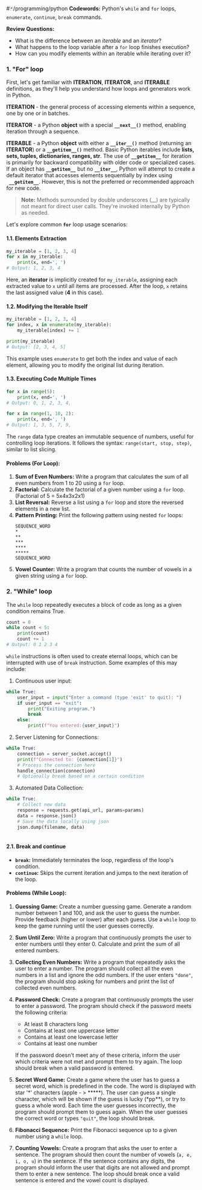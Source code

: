 #🃏/programming/python 
**Codewords:** Python's `while` and `for` loops, `enumerate`, `continue`, `break` commands.

**Review Questions:**
- What is the difference between an *iterable* and an *iterator*?
- What happens to the loop variable after a `for` loop finishes execution?
- How can you modify elements within an iterable while iterating over it?

### **1. "For" loop**

First, let's get familiar with **ITERATION**, **ITERATOR**, and **ITERABLE** definitions, as they'll help you understand how loops and generators work in Python. 

**ITERATION** - the general process of accessing elements within a sequence, one by one or in batches.

**ITERATOR** - a Python **object** with a special **`__next__()`** method, enabling iteration through a sequence.

**ITERABLE** - a Python **object** with either a **`__iter__()`** method (returning an **ITERATOR**) or a **`__getitem__()`** method. Basic Python iterables include **lists, sets, tuples, dictionaries, ranges, str**.  The use of **`__getitem__`** for iteration is primarily for backward compatibility with older code or specialized cases. If an object has **`__getitem__`** but no **`__iter__`**, Python will attempt to create a default iterator that accesses elements sequentially by index using **` __getitem__`**. However, this is not the preferred or recommended approach for new code.

> **Note:**  Methods surrounded by double underscores (\_\_) are typically not meant for direct user calls. They're invoked internally by Python as needed.

Let's explore common **`for`** loop usage scenarios:

#### 1.1. Elements Extraction

```python
my_iterable = [1, 2, 3, 4]
for x in my_iterable:
	print(x, end=', ')
# Output: 1, 2, 3, 4 
```

Here, an **iterator** is implicitly created for `my_iterable`, assigning each extracted value to `x` until all items are processed. After the loop, `x` retains the last assigned value (**4** in this case).

#### 1.2. Modifying the Iterable Itself

```python
my_iterable = [1, 2, 3, 4]
for index, x in enumerate(my_iterable):
	my_iterable[index] += 1

print(my_iterable)
# Output: [2, 3, 4, 5]
```

This example uses `enumerate` to get both the index and value of each element, allowing you to modify the original list during iteration.

#### 1.3. Executing Code Multiple Times
```python
for x in range(5):
	print(x, end=', ') 
# Output: 0, 1, 2, 3, 4, 

for x in range(1, 10, 2):
	print(x, end=', ') 
# Output: 1, 3, 5, 7, 9, 
```

The `range` data type creates an immutable sequence of numbers, useful for controlling loop iterations. It follows the syntax: `range(start, stop, step)`, similar to list slicing.

#### **Problems (For Loop):**

1. **Sum of Even Numbers:**  Write a program that calculates the sum of all even numbers from 1 to 20 using a `for` loop.
2. **Factorial:**  Calculate the factorial of a given number using a `for` loop. (Factorial of 5 = 5x4x3x2x1)
3. **List Reversal:** Reverse a list using a `for` loop and store the reversed elements in a new list.
4. **Pattern Printing:** Print the following pattern using nested `for` loops:
   ```
   SEQUENCE_WORD
   *
   **
   ***
   ****
   *****
   SEQUENCE_WORD
   ```
5. **Vowel Counter:** Write a program that counts the number of vowels in a given string using a `for` loop. 

### **2. "While" loop**

The `while` loop repeatedly executes a block of code as long as a given condition remains True.

```python
count = 0
while count < 5:
    print(count)
    count += 1
# Output: 0 1 2 3 4 
```

`while` instructions is often used to create eternal loops, which can be interrupted with use of `break` instruction. Some examples of this may include:
1. Continuous user input:
```python
while True: 
	user_input = input("Enter a command (type 'exit' to quit): ") 
	if user_input == "exit": 
		print("Exiting program.") 
		break
	else: 
		print(f"You entered:{user_input}")
```
2. Server Listening for Connections:
```python
while True: 
	connection = server_socket.accept() 
	print(f"Connected to: {connection[1]}") 
	# Process the connection here 
	handle_connection(connection) 
	# Optionally break based on a certain condition
```
3. Automated Data Collection:
```python
while True:
	# Collect new data
	response = requests.get(api_url, params=params) 
	data = response.json()
	# Save the data locally using json
	json.dump(filename, data)
	
```
#### 2.1.  Break and continue
* **`break`:** Immediately terminates the loop, regardless of the loop's condition.
* **`continue`:**  Skips the current iteration and jumps to the next iteration of the loop.

#### **Problems (While Loop):**

1. **Guessing Game:**  Create a number guessing game.  Generate a random number between 1 and 100, and ask the user to guess the number. Provide feedback (higher or lower) after each guess. Use a `while` loop to keep the game running until the user guesses correctly.
2. **Sum Until Zero:** Write a program that continuously prompts the user to enter numbers until they enter 0. Calculate and print the sum of all entered numbers.
3. **Collecting Even Numbers:** Write a program that repeatedly asks the user to enter a number. The program should collect all the even numbers in a list and ignore the odd numbers. If the user enters `"done"`, the program should stop asking for numbers and print the list of collected even numbers.
4. **Password Check:** Create a program that continuously prompts the user to enter a password. The program should check if the password meets the following criteria:
	- At least 8 characters long
	- Contains at least one uppercase letter
	- Contains at least one lowercase letter
	- Contains at least one number
	
	If the password doesn't meet any of these criteria, inform the user which criteria were not met and prompt them to try again. The loop should break when a valid password is entered.

5. **Secret Word Game:** Create a game where the user has to guess a secret word, which is predefined in the code. The word is displayed with star '\*' characters (apple - > \*\*\*\*\*). The user can guess a single character, which will be shown if the guess is lucky (\*pp\*\*), or try to guess a whole word. Each time the user guesses incorrectly, the program should prompt them to guess again. When the user guesses the correct word or types `"quit"`, the loop should break.

6. **Fibonacci Sequence:** Print the Fibonacci sequence up to a given number using a `while` loop.

7.  **Counting Vowels:** Create a program that asks the user to enter a sentence. The program should then count the number of vowels (`a, e, i, o, u`) in the sentence. If the sentence contains any digits, the program should inform the user that digits are not allowed and prompt them to enter a new sentence. The loop should break once a valid sentence is entered and the vowel count is displayed.